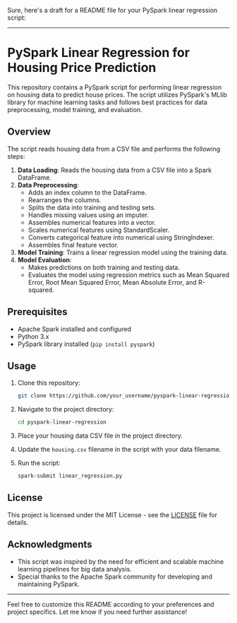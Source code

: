 Sure, here's a draft for a README file for your PySpark linear regression script:

---

# PySpark Linear Regression for Housing Price Prediction

This repository contains a PySpark script for performing linear regression on housing data to predict house prices. The script utilizes PySpark's MLlib library for machine learning tasks and follows best practices for data preprocessing, model training, and evaluation.

## Overview

The script reads housing data from a CSV file and performs the following steps:

1. **Data Loading**: Reads the housing data from a CSV file into a Spark DataFrame.
2. **Data Preprocessing**: 
   - Adds an index column to the DataFrame.
   - Rearranges the columns.
   - Splits the data into training and testing sets.
   - Handles missing values using an imputer.
   - Assembles numerical features into a vector.
   - Scales numerical features using StandardScaler.
   - Converts categorical feature into numerical using StringIndexer.
   - Assembles final feature vector.
3. **Model Training**: Trains a linear regression model using the training data.
4. **Model Evaluation**: 
   - Makes predictions on both training and testing data.
   - Evaluates the model using regression metrics such as Mean Squared Error, Root Mean Squared Error, Mean Absolute Error, and R-squared.

## Prerequisites

- Apache Spark installed and configured
- Python 3.x
- PySpark library installed (`pip install pyspark`)

## Usage

1. Clone this repository:

   ```bash
   git clone https://github.com/your_username/pyspark-linear-regression.git
   ```

2. Navigate to the project directory:

   ```bash
   cd pyspark-linear-regression
   ```

3. Place your housing data CSV file in the project directory.

4. Update the `housing.csv` filename in the script with your data filename.

5. Run the script:

   ```bash
   spark-submit linear_regression.py
   ```

## License

This project is licensed under the MIT License - see the [LICENSE](LICENSE) file for details.

## Acknowledgments

- This script was inspired by the need for efficient and scalable machine learning pipelines for big data analysis.
- Special thanks to the Apache Spark community for developing and maintaining PySpark.

---

Feel free to customize this README according to your preferences and project specifics. Let me know if you need further assistance!
